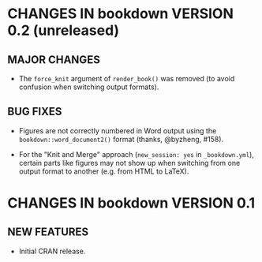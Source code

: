 # CHANGES IN bookdown VERSION 0.2 (unreleased)

## MAJOR CHANGES

- The `force_knit` argument of `render_book()` was removed (to avoid confusion when switching output formats).

## BUG FIXES

- Figures are not correctly numbered in Word output using the `bookdown::word_document2()` format (thanks, @byzheng, #158).

- For the "Knit and Merge" approach (`new_session: yes` in `_bookdown.yml`), certain parts like figures may not show up when switching from one output format to another (e.g. from HTML to LaTeX).

# CHANGES IN bookdown VERSION 0.1

## NEW FEATURES

- Initial CRAN release.

